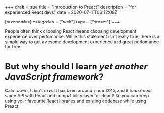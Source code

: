 +++
draft = true
title = "Introduction to Preact"
description = "for experienced React devs"
date = 2020-07-11T06:12:08Z

[taxonomies]
categories = ["web"]
tags = ["preact"]
+++

People often think choosing React means choosing development experience over perfomance. While this statement isn't really true, there is a simple way to get awesome development experience and great perfomance for free.

# But why should I learn _yet another JavaScript framework_?
Calm down, It isn't new. It has been around since 2015, and it has *almost* same API with React and compatibility layer for React! So you can keep using your favourite React libraries and existing codebase while using Preact.

